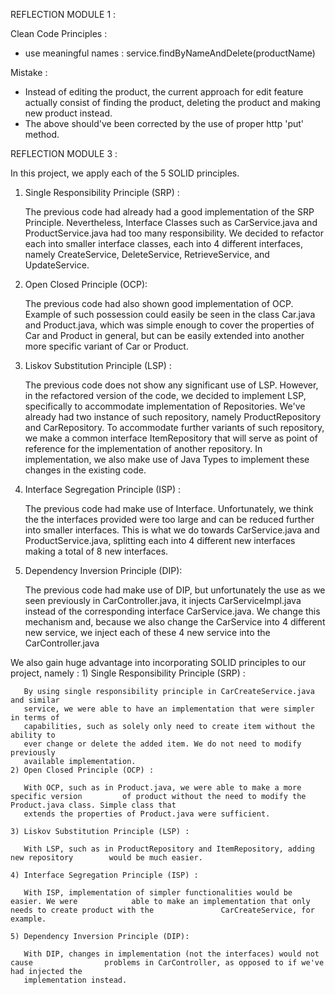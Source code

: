 REFLECTION MODULE 1 :

Clean Code Principles :
- use meaningful names : service.findByNameAndDelete(productName)

Mistake : 
- Instead of editing the product, the current approach for edit feature actually
  consist of finding the product, deleting the product and making new product instead.
- The above should've been corrected by the use of proper http 'put' method.

REFLECTION MODULE 3 :

In this project, we apply each of the 5 SOLID principles.
   1) Single Responsibility Principle (SRP) :
      
      The previous code had already had a good implementation of the SRP Principle. 
      Nevertheless,  Interface Classes such as CarService.java and ProductService.java
      had too many responsibility. We decided to refactor each into smaller interface
      classes, each into 4 different interfaces, namely CreateService, DeleteService,
      RetrieveService, and UpdateService.
   2) Open Closed Principle (OCP):
      
      The previous code had also shown good implementation of OCP. Example of such
      possession could easily be seen in the class Car.java and Product.java, which
      was simple enough to cover the properties of Car and Product in general, but can
      be easily extended into another more specific variant of Car or Product.
   3) Liskov Substitution Principle (LSP) :
      
      The previous code does not show any significant use of LSP. However, in the
      refactored version of the code, we decided to implement LSP, specifically to
      accommodate implementation of Repositories. We've already had two instance of
      such repository, namely ProductRepository and CarRepository. To accommodate
      further variants of such repository, we make a common interface ItemRepository
      that will serve as point of reference for the implementation of another
      repository. In implementation, we also make use of Java Types to implement these
      changes in the existing code.
   4) Interface Segregation Principle (ISP) :
      
      The previous code had make use of Interface. Unfortunately, we think the
      the interfaces provided were too large and can be reduced further into smaller
      interfaces. This is what we do towards CarService.java and ProductService.java,
      splitting each into 4 different new interfaces making a total of 8 new interfaces.
   5) Dependency Inversion Principle (DIP):
       
      The previous code had make use of DIP, but unfortunately the use as we seen
      previously in CarController.java, it injects CarServiceImpl.java instead of
      the corresponding interface CarService.java. We change this mechanism and, because
      we also change the CarService into 4 different new service, we inject each of
      these 4 new service into the CarController.java

We also gain huge advantage into incorporating SOLID principles to our project, namely :
    1) Single Responsibility Principle (SRP) :

       By using single responsibility principle in CarCreateService.java and similar 
       service, we were able to have an implementation that were simpler in terms of 
       capabilities, such as solely only need to create item without the ability to 
       ever change or delete the added item. We do not need to modify previously
       available implementation. 
    2) Open Closed Principle (OCP) :
    
       With OCP, such as in Product.java, we were able to make a more specific version         of product without the need to modify the Product.java class. Simple class that
       extends the properties of Product.java were sufficient.

    3) Liskov Substitution Principle (LSP) :

       With LSP, such as in ProductRepository and ItemRepository, adding new repository        would be much easier.

    4) Interface Segregation Principle (ISP) :

       With ISP, implementation of simpler functionalities would be easier. We were            able to make an implementation that only needs to create product with the               CarCreateService, for example.

    5) Dependency Inversion Principle (DIP):

       With DIP, changes in implementation (not the interfaces) would not cause                problems in CarController, as opposed to if we've had injected the   
       implementation instead.

       

       
      
